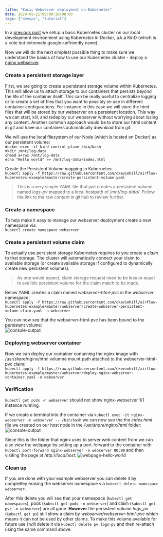 ```yaml
---
title: "Basic Webserver deployment on Kubernetes"
date: 2020-08-21T09:09:28+08:00
tags: ["devops", "tutorial"]
---
```


In a [previous post](kubenetes-setup-with-kind) we setup a basic Kubernetes cluster on our local development environment using *Kubernetes in Docker*, a.k.a KinD (which is a cute but extremely google-unfriendly name).

Now we will do the next simplest possible thing to make sure we understand the basics of how to use our Kubernetes cluster - deploy a [nginx webserver](https://www.nginx.com/).

### Create a persistent storage layer

First, we are going to create a persistent storage volume within Kubernetes.  This will allow us to attach storage to our containers that persists beyond the life of the container itself.  This can be really useful to centralize logging or to create a set of files that you want to possibly re-use in different container configurations.  For instance in this case we will store the html files that will be stored by our webserver on a persistent location.  This way we can start, kill, and redeploy our webserver without worrying about losing any content.  Another common approach would be to store our html content in git and have our containers automatically download from git.

We will use the local filesystem of our Node (which is hosted on Docker) as our persistent volume:  
`docker exec -it kind-control-plane /bin/bash`  
`mkdir /mnt/log-data`  
`chmod a+rwx /mnt/log-data`  
`echo "Hello world" >> /mnt/log-data/index.html`

Create the Persistent Volume mapping in Kubernetes:  
`kubectl apply -f https://raw.githubusercontent.com/ckevinhill/airflow-kubernetes-example/master/create-persistent-volume.yaml`

> This is a very simple YAML file that just creates a persistent volume named *logs-pv* mapped to a local hostpath of */mnt/log-data/*.  Follow the link to the raw content in gitHub to review further.

### Create a namespace

To help make it easy to manage our webserver deployment create a new namespace via:  
`kubectl create namespace webserver`

### Create a persistent volume claim

To actually use persistent storage Kubernetes requires to you create a *claim* to that storage.  The cluster will automatically connect your claim to available storage (or create available storage if configured to dynamically create new persistent volumes).  
> As one would expect, claim storage request need to be less or equal to availble persistent volume for the claim match to be made.

Below YAML creates a claim named *webserver-html-pvc* in the *webserver* namespace:  
`kubectl apply -f https://raw.githubusercontent.com/ckevinhill/airflow-kubernetes-example/master/webserver/create-webserver-persistent-volume-claim.yaml -n webserver`

You can now see that the webserver-html-pvc has been bound to the persistent volume:  
![console-output](/images/webserver-example-kubectl-get-pv.png)

### Deploying webserver container

Now we can deploy our container containing the nginx image with /usr/share/nginx/html volumne mount path attached to the webserver-html-pvc claim:  
`kubectl apply -f https://raw.githubusercontent.com/ckevinhill/airflow-kubernetes-example/master/webserver/deploy-nginx-webserver-container.yaml -n webserver`

### Verification

`kubectl get pods -n webserver` should not show nginx-webserver 1/1 instance running.  

If we create a terminal into the container via `kubectl exec -it nginx-webserver -n webserver -- /bin/bash` we can now see the the *index.html* file we created on our host node in the */usr/share/nginx/html* folder: 
![console-output](/images/webserver-example-index-html.png)

Since this is the folder that nginx uses to server web content from we can also view the webpage by setting up a port-forward to the container with `kubectl port-forward nginx-webserver -n webserver 80:80` and then visiting the page at *http://localhost*.
![webpage-hello-world](/images/webserver-example-helloworld.png)

### Clean up

If you are done with your example webserver you can delete it by completley erasing the webserver namespace via `kubectl delete namespace webserver`.  

After this delete you will see that your namespace (`kubectl get namespaces`), pods (`kubectl get pods -n webserver`) and claim (`kubectl get pvc -n webserver`) are all gone.  **However** the persistent volume *logs_pv* (`kubectl get pv`) still show a claim by *webserver/webserver-html-pvc* which means it can not be used by other claims.  To make this volume available for future use I will delete it via `kubectl delete pv logs-pv` and then re-attach using the same command above.